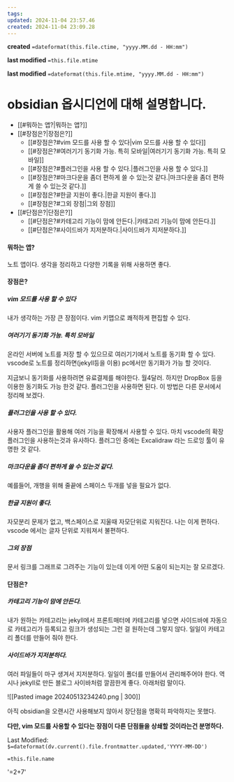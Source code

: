 ```yaml
---
tags: 
updated: 2024-11-04 23:57.46
created: 2024-11-04 23:09.28
---
```


**created**
`=dateformat(this.file.ctime, "yyyy.MM.dd - HH:mm")`

**last modified**
`=this.file.mtime`

**last modified**
`=dateformat(this.file.mtime, "yyyy.MM.dd - HH:mm")`

# obsidian 옵시디언에 대해 설명합니다.


- [[#뭐하는 앱?|뭐하는 앱?]]
- [[#장점은?|장점은?]]
	- [[#장점은?#vim 모드를 사용 할 수 있다|vim 모드를 사용 할 수 있다]]
	- [[#장점은?#여러기기 동기화 가능. 특히 모바일|여러기기 동기화 가능. 특히 모바일]]
	- [[#장점은?#플러그인을 사용 할 수 있다.|플러그인을 사용 할 수 있다.]]
	- [[#장점은?#마크다운을 좀더 편하게 쓸 수 있는것 같다.|마크다운을 좀더 편하게 쓸 수 있는것 같다.]]
	- [[#장점은?#한글 지원이 좋다.|한글 지원이 좋다.]]
	- [[#장점은?#그외 장점|그외 장점]]
- [[#단점은?|단점은?]]
	- [[#단점은?#카테고리 기능이 맘에 안든다.|카테고리 기능이 맘에 안든다.]]
	- [[#단점은?#사이드바가 지저분하다.|사이드바가 지저분하다.]]

#### 뭐하는 앱?
노트 앱이다. 생각을 정리하고 다양한 기록을 위해 사용하면 좋다.
#### 장점은?
##### vim 모드를 사용 할 수 있다

내가 생각하는 가장 큰 장점이다. vim 키맵으로 쾌적하게 편집할 수 있다.
##### 여러기기 동기화 가능. 특히 모바일
온라인 서버에 노트를 저장 할 수 있으므로 여러기기에서 노트를 동기화 할 수 있다.   
vscode로 노트를 정리하면(jekyll등을 이용) pc에서만 동기화가 가능 할 것이다.

지금보니 동기화를 사용하려면 유료결제를 해야한다. 월4달러.
하지만 DropBox 등을 이용한 동기화도 가능 한것 같다. 플러그인을 사용하면 된다.
이 방법은 다른 문서에서 정리해 보겠다.
##### 플러그인을 사용 할 수 있다.
사용자 플러그인을 활용해 여러 기능을 확장해서 사용할 수 있다. 마치 vscode의 확장 플러그인을 사용하는것과 유사하다.
플러그인 중에는 Excalidraw 라는 드로잉 툴이 유명한 것 같다.
##### 마크다운을 좀더 편하게 쓸 수 있는것 같다.
예를들어, 개행을 위해 줄끝에 스페이스 두개를 넣을 필요가 없다.
##### 한글 지원이 좋다.
자모분리 문제가 없고, 백스페이스로 지울때 자모단위로 지워진다. 나는 이게 편하다.
vscode 에서는 글자 단위로 지워져서 불편하다.

##### 그외 장점
문서 링크를 그래프로 그려주는 기능이 있는데 이게 어떤 도움이 되는지는 잘 모르겠다.

#### 단점은?
##### 카테고리 기능이 맘에 안든다.
내가 원하는 카테고리는 jekyll에서 프론트매터에 카테고리를 넣으면 사이드바에 자동으로 카테고리가 등록되고 링크가 생성되는 그런 걸 원하는데 그렇지 않다. 일일이 카테고리 폴더를 만들어 줘야 한다.
##### 사이드바가 지저분하다. 
여러 파일들이 마구 생겨서 지저분하다. 일일이 폴더를 만들어서 관리해주어야 한다.
역시나 jekyll로 만든 블로그 사이바처럼 깔끔한게 좋다. 아래처럼 말이다.

![[Pasted image 20240513234240.png | 300]]


아직 obsidian을 오랜시간 사용해보지 않아서 장단점을 명확히 파악하지는 못했다.

**다만, vim  모드를 사용할 수 있다는 장점이 다른 단점들을 상쇄할 것이라는건 분명하다.**


Last Modified:  `$=dateformat(dv.current().file.frontmatter.updated,'YYYY-MM-DD')`

`=this.file.name`

'=2+7'




